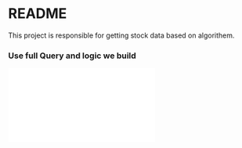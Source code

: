 # README #

This project is responsible for getting stock data based on algorithem.

### Use full Query and logic we build ###
![Algo Details](info.pdf)
